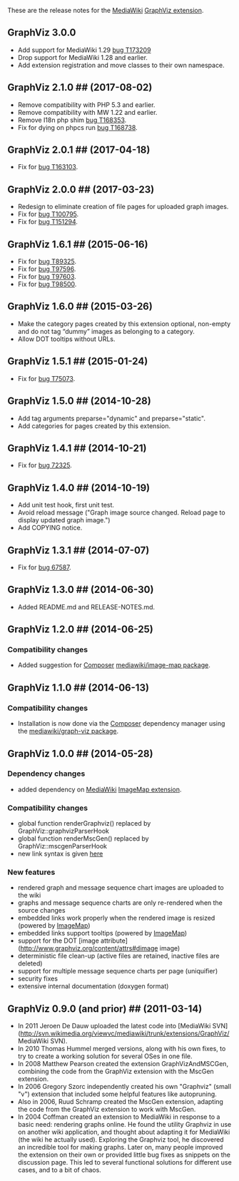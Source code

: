 These are the release notes for the [MediaWiki][mediawiki] [GraphViz extension][gv_ext].

## GraphViz 3.0.0
* Add support for MediaWiki 1.29 [bug T173209](https://phabricator.wikimedia.org/T173209)
* Drop support for MediaWiki 1.28 and earlier.
* Add extension registration and move classes to their own namespace.

## GraphViz 2.1.0 ## (2017-08-02)
* Remove compatibility with PHP 5.3 and earlier.
* Remove compatibility with MW 1.22 and earlier.
* Remove I18n php shim [bug T168353](https://phabricator.wikimedia.org/T168353).
* Fix for dying on phpcs run [bug T168738](https://phabricator.wikimedia.org/T168738).

## GraphViz 2.0.1 ## (2017-04-18)
* Fix for [bug T163103](https://phabricator.wikimedia.org/T163103).

## GraphViz 2.0.0 ## (2017-03-23)
* Redesign to eliminate creation of file pages for uploaded graph images.
* Fix for [bug T100795](https://phabricator.wikimedia.org/T100795).
* Fix for [bug T151294](https://phabricator.wikimedia.org/T151294).

## GraphViz 1.6.1 ## (2015-06-16)
* Fix for [bug T89325](https://phabricator.wikimedia.org/T89325).
* Fix for [bug T97596](https://phabricator.wikimedia.org/T97596).
* Fix for [bug T97603](https://phabricator.wikimedia.org/T97603).
* Fix for [bug T98500](https://phabricator.wikimedia.org/T98500).

## GraphViz 1.6.0 ## (2015-03-26)
* Make the category pages created by this extension optional, non-empty and do not tag “dummy” images as belonging to a category.
* Allow DOT tooltips without URLs.

## GraphViz 1.5.1 ## (2015-01-24)
* Fix for [bug T75073](https://phabricator.wikimedia.org/T75073).

## GraphViz 1.5.0 ## (2014-10-28)
* Add tag arguments preparse="dynamic" and preparse="static".
* Add categories for pages created by this extension.

## GraphViz 1.4.1 ## (2014-10-21)
* Fix for [bug 72325](https://bugzilla.wikimedia.org/show_bug.cgi?id=72325).

## GraphViz 1.4.0 ## (2014-10-19)
* Add unit test hook, first unit test.
* Avoid reload message ("Graph image source changed. Reload page to display updated graph image.")
* Add COPYING notice.

## GraphViz 1.3.1 ## (2014-07-07)
* Fix for [bug 67587](https://bugzilla.wikimedia.org/show_bug.cgi?id=67587).

## GraphViz 1.3.0 ## (2014-06-30)
* Added README.md and RELEASE-NOTES.md.

## GraphViz 1.2.0 ## (2014-06-25)

### Compatibility changes
* Added suggestion for [Composer][composer] [mediawiki/image-map package](https://packagist.org/packages/mediawiki/image-map).

## GraphViz 1.1.0 ## (2014-06-13)

### Compatibility changes
* Installation is now done via the [Composer][composer] dependency manager using the [mediawiki/graph-viz package](https://packagist.org/packages/mediawiki/graph-viz).

## GraphViz 1.0.0 ## (2014-05-28)

### Dependency changes
* added dependency on [MediaWiki][mediawiki] [ImageMap extension][image_map_ext].

### Compatibility changes
* global function renderGraphviz() replaced by GraphViz::graphvizParserHook
* global function renderMscGen() replaced by GraphViz::mscgenParserHook
* new link syntax is given [here](https://www.mediawiki.org/wiki/Extension:GraphViz#Links)

### New features
* rendered graph and message sequence chart images are uploaded to the wiki
* graphs and message sequence charts are only re-rendered when the source changes
* embedded links work properly when the rendered image is resized (powered by [ImageMap][image_map_ext])
* embedded links support tooltips (powered by [ImageMap][image_map_ext])
* support for the DOT [image attribute](http://www.graphviz.org/content/attrs#dimage image)
* deterministic file clean-up (active files are retained, inactive files are deleted)
* support for multiple message sequence charts per page (uniquifier)
* security fixes
* extensive internal documentation (doxygen format)

## GraphViz 0.9.0 (and prior) ## (2011-03-14)
* In 2011 Jeroen De Dauw uploaded the latest code into [MediaWiki SVN](http://svn.wikimedia.org/viewvc/mediawiki/trunk/extensions/GraphViz/ MediaWiki SVN).
* In 2010 Thomas Hummel merged versions, along with his own fixes, to try to create a working solution for several OSes in one file.
* In 2008 Matthew Pearson created the extension GraphVizAndMSCGen, combining the code from the GraphViz extension with the MscGen extension.
* In 2006 Gregory Szorc independently created his own "Graphviz" (small "v") extension that included some helpful features like autopruning.
* Also in 2006, Ruud Schramp created the MscGen extension, adapting the code from the GraphViz extension to work with MscGen.
* In 2004 Coffman created an extension to MediaWiki in response to a basic need: rendering graphs online. He found the utility Graphviz in use on another wiki application, and thought about adapting it for MediaWiki (the wiki he actually used). Exploring the Graphviz tool, he discovered an incredible tool for making graphs.  Later on, many people improved the extension on their own or provided little bug fixes as snippets on the discussion page. This led to several functional solutions for different use cases, and to a bit of chaos.

[mediawiki]: https://www.mediawiki.org/wiki/MediaWiki
[gv_ext]: https://www.mediawiki.org/wiki/Extension:GraphViz
[image_map_ext]: https://www.mediawiki.org/wiki/Extension:ImageMap
[composer]: http://getcomposer.org/


